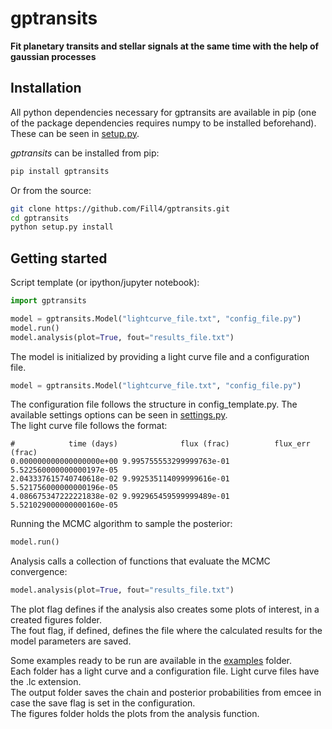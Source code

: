 # gptransits

**Fit planetary transits and stellar signals at the same time with the help of gaussian processes**

## Installation
All python dependencies necessary for gptransits are available in pip (one of the package dependencies requires numpy to be installed beforehand). These can be seen in [setup.py](https://github.com/Fill4/gptransits/tree/master/setup.py).

*gptransits* can be installed from pip:
~~~ bash
pip install gptransits
~~~
Or from the source:
~~~ bash
git clone https://github.com/Fill4/gptransits.git
cd gptransits
python setup.py install
~~~

## Getting started
Script template (or ipython/jupyter notebook):
~~~ python
import gptransits

model = gptransits.Model("lightcurve_file.txt", "config_file.py")
model.run()
model.analysis(plot=True, fout="results_file.txt")
~~~

The model is initialized by providing a light curve file and a configuration file.
~~~ python
model = gptransits.Model("lightcurve_file.txt", "config_file.py")
~~~

The configuration file follows the structure in config_template.py. The available settings options can be seen in [settings.py](https://github.com/Fill4/gptransits/tree/master/gptransits/settings.py).  
The light curve file follows the format: 
~~~ 
#            time (days)              flux (frac)          flux_err (frac)
0.000000000000000000e+00 9.995755553299999763e-01 5.522560000000000197e-05
2.043337615740740618e-02 9.992535114099999616e-01 5.521756000000000196e-05
4.086675347222221838e-02 9.992965459599999489e-01 5.521029000000000160e-05
~~~

Running the MCMC algorithm to sample the posterior:
~~~ python
model.run()
~~~


Analysis calls a collection of functions that evaluate the MCMC convergence:
~~~ python
model.analysis(plot=True, fout="results_file.txt")
~~~
The plot flag defines if the analysis also creates some plots of interest, in a created figures folder.  
The fout flag, if defined, defines the file where the calculated results for the model parameters are saved.

Some examples ready to be run are available in the [examples](https://github.com/Fill4/gptransits/tree/master/examples) folder.  
Each folder has a light curve and a configuration file. Light curve files have the .lc extension.  
The output folder saves the chain and posterior probabilities from emcee in case the save flag is set in the configuration.  
The figures folder holds the plots from the analysis function.
